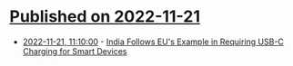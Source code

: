 # [Published on 2022-11-21](index.md)

* [2022-11-21, 11:10:00](https://soylentnews.org/article.pl?sid=22/11/20/0851245&from=rss) - [India Follows EU's Example in Requiring USB-C Charging for Smart Devices](https://soylentnews.org/article.pl?sid=22/11/20/0851245&from=rss)
